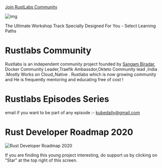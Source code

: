 
[Join RustLabs Community](https://discord.gg/aU3yAmF) 

![img](https://raw.githubusercontent.com/sangam14/RustLabs/master/img/rustbanner.png)

The Ultimate Workshop Track Specially Designed For You - Select Learning Paths 


# Rustlabs Community 

Rustlabs is an independent community project founded by [Sangam Biradar](https://twitter.com/BiradarSangam/), Docker Community Leader,Traefik Ambassdor,Okteto Community lead ,India .Mostly Works on Cloud_Native . Rustlabs which is now growing community and He is frequently mentoring and educating free of cost ! 

# Rustlabs Episodes Series 

email if you want to be part of any episode :- kubedaily@gmail.com 


# Rust Developer Roadmap 2020

 ![Rust Developer Roadmap 2020](https://raw.githubusercontent.com/sangam14/RustLabs/master/img/rust-web-developer-roadmap.png)
 
If you are finding this young project interesting, do support us by clicking on "Star" at the top right of this screen.




